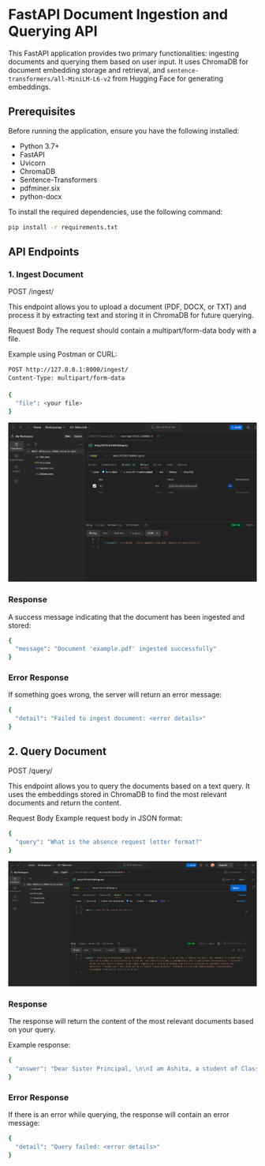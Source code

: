 # FastAPI Document Ingestion and Querying API

This FastAPI application provides two primary functionalities: ingesting documents and querying them based on user input. It uses ChromaDB for document embedding storage and retrieval, and `sentence-transformers/all-MiniLM-L6-v2` from Hugging Face for generating embeddings.

## Prerequisites

Before running the application, ensure you have the following installed:

- Python 3.7+
- FastAPI
- Uvicorn
- ChromaDB
- Sentence-Transformers
- pdfminer.six
- python-docx

To install the required dependencies, use the following command:

```bash
pip install -r requirements.txt

```

## API Endpoints
### 1. Ingest Document
POST /ingest/

This endpoint allows you to upload a document (PDF, DOCX, or TXT) and process it by extracting text and storing it in ChromaDB for future querying.

Request Body
The request should contain a multipart/form-data body with a file.

Example using Postman or CURL:

```bash
POST http://127.0.0.1:8000/ingest/
Content-Type: multipart/form-data

{
  "file": <your file>
}

```
<p align="center">
  <img src="Ingest.png">
</p>

### Response
A success message indicating that the document has been ingested and stored:


```bash
{
  "message": "Document 'example.pdf' ingested successfully"
}
```

### Error Response
If something goes wrong, the server will return an error message:

```bash
{
  "detail": "Failed to ingest document: <error details>"
}
```

## 2. Query Document
POST /query/

This endpoint allows you to query the documents based on a text query. It uses the embeddings stored in ChromaDB to find the most relevant documents and return the content.

Request Body
Example request body in JSON format:

```bash
{
  "query": "What is the absence request letter format?"
}
```

<p align="center">
  <img src="Query.png">
</p>

### Response
The response will return the content of the most relevant documents based on your query.

Example response:

```bash
{
  "answer": "Dear Sister Principal, \n\nI am Ashita, a student of Class 7..."
}
```

### Error Response
If there is an error while querying, the response will contain an error message:

```bash
{
  "detail": "Query failed: <error details>"
}
```










